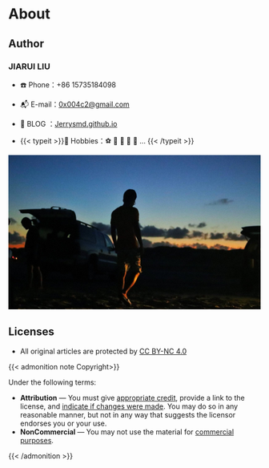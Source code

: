 # About


## Author

### JIARUI LIU

+ ☎️ Phone：+86 15735184098

+ 📬 E-mail：0x004c2@gmail.com

+ 📖 BLOG ：[Jerrysmd.github.io](https://jerrysmd.github.io)

+ {{< typeit >}}🏀 Hobbies：⚽ 🏓 🎹 📱 📸  ...  {{< /typeit >}}

  

![Texas](/posts/picture/20191011083753_IMG_2610-01.jfif "Corpus Christi")

## Licenses

+ All original articles are protected by [CC BY-NC 4.0](https://creativecommons.org/licenses/by-nc/4.0/)

{{< admonition note Copyright>}}

Under the following terms:

+ **Attribution** — You must give [appropriate credit](https://creativecommons.org/licenses/by-nc/4.0/#), provide a link to the license, and [indicate if changes were made](https://creativecommons.org/licenses/by-nc/4.0/#). You may do so in any reasonable manner, but not in any way that suggests the licensor endorses you or your use.
+ **NonCommercial** — You may not use the material for [commercial purposes](https://creativecommons.org/licenses/by-nc/4.0/#).

{{< /admonition >}}

